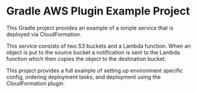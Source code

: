 # Gradle AWS Plugin Example Project

This Gradle project provides an example of a simple service that is deployed via CloudFormation.

This service consists of two S3 buckets and a Lambda function. When an object is put to the source bucket a notification is sent to the Lambda function which then copies the object to the destination bucket.

This project provides a full example of setting up environment specific config, ordering deployment tasks, and deployment using the CloudFormation plugin.
